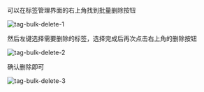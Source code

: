 可以在标签管理界面的右上角找到批量删除按钮

![tag-bulk-delete-1](/img/tag-bulk-delete-1.png)

然后左键选择需要删除的标签，选择完成后再次点击右上角的删除按钮

![tag-bulk-delete-2](/img/tag-bulk-delete-2.png)

确认删除即可

![tag-bulk-delete-3](/img/tag-bulk-delete-3.png)